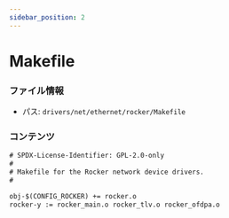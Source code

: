 ```yaml
---
sidebar_position: 2
---
```

# Makefile

### ファイル情報

- パス: `drivers/net/ethernet/rocker/Makefile`

### コンテンツ

```txt
# SPDX-License-Identifier: GPL-2.0-only
#
# Makefile for the Rocker network device drivers.
#

obj-$(CONFIG_ROCKER) += rocker.o
rocker-y := rocker_main.o rocker_tlv.o rocker_ofdpa.o

```
